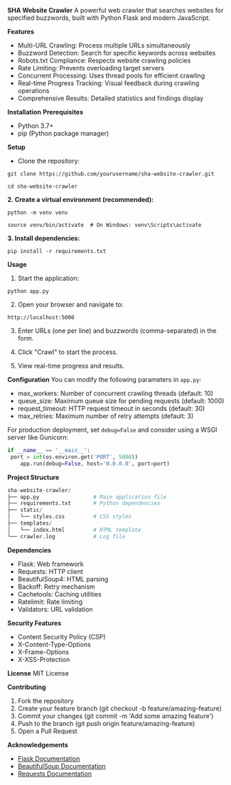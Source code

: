 **SHA Website Crawler**
A powerful web crawler that searches websites for specified buzzwords, built with Python Flask and modern JavaScript.

**Features**
- Multi-URL Crawling: Process multiple URLs simultaneously
- Buzzword Detection: Search for specific keywords across websites
- Robots.txt Compliance: Respects website crawling policies
- Rate Limiting: Prevents overloading target servers
- Concurrent Processing: Uses thread pools for efficient crawling
- Real-time Progress Tracking: Visual feedback during crawling operations
- Comprehensive Results: Detailed statistics and findings display

**Installation**
**Prerequisites**
- Python 3.7+
- pip (Python package manager)

**Setup**
- Clone the repository:


```git clone https://github.com/yourusername/sha-website-crawler.git```

```cd sha-website-crawler```

**2. Create a virtual environment (recommended):**


```python -m venv venv```

```source venv/bin/activate  # On Windows: venv\Scripts\activate```

**3. Install dependencies:**

```pip install -r requirements.txt```



**Usage**
1. Start the application:

```python app.py```


2. Open your browser and navigate to:

```http://localhost:5000```

3. Enter URLs (one per line) and buzzwords (comma-separated) in the form.

4. Click "Crawl" to start the process.

5. View real-time progress and results.

**Configuration**
You can modify the following parameters in  ```app.py```:


- max_workers: Number of concurrent crawling threads (default: 10)
- queue_size: Maximum queue size for pending requests (default: 1000)
- request_timeout: HTTP request timeout in seconds (default: 30)
- max_retries: Maximum number of retry attempts (default: 3)

For production deployment, set ```debug=False``` and consider using a WSGI server like Gunicorn:

```python
if __name__ == '__main__':
 port = int(os.environ.get('PORT', 5000))
    app.run(debug=False, host='0.0.0.0', port=port)
```


    


**Project Structure**

```python
sha-website-crawler/
├── app.py                 # Main application file
├── requirements.txt       # Python dependencies
├── static/
│   └── styles.css         # CSS styles
├── templates/
│   └── index.html         # HTML template
└── crawler.log            # Log file
```


**Dependencies**
- Flask: Web framework
- Requests: HTTP client
- BeautifulSoup4: HTML parsing
- Backoff: Retry mechanism
- Cachetools: Caching utilities
- Ratelimit: Rate limiting
- Validators: URL validation

**Security Features**

- Content Security Policy (CSP)
- X-Content-Type-Options
- X-Frame-Options
- X-XSS-Protection


**License**
MIT License

**Contributing**

1. Fork the repository
2. Create your feature branch (git checkout -b feature/amazing-feature)
3. Commit your changes (git commit -m 'Add some amazing feature')
4. Push to the branch (git push origin feature/amazing-feature)
5. Open a Pull Request

**Acknowledgements**

- [Flask Documentation](https://flask.palletsprojects.com/en/stable/)
- [BeautifulSoup Documentation](https://pypi.org/project/beautifulsoup4/)
- [Requests Documentation](https://requests.readthedocs.io/en/latest/)
